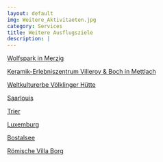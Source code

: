 ```yaml
---
layout: default
img: Weitere_Aktivitaeten.jpg
category: Services
title: Weitere Ausflugsziele
description: |
---
```


 <p> <a href= "http://www.wolfspark-wernerfreund.de/"> Wolfspark in Merzig </a> </p>
 <p> <a href= "https://www.urlaub.saarland/Media/Attraktionen/Keramik-Erlebniszentrum-Villeroy-Boch"> Keramik-Erlebniszentrum Villeroy & Boch in Mettlach </a> </p>
 <p> <a href= "https://www.voelklinger-huette-afrika.org/"> Weltkulturerbe Völklinger Hütte </a> </p>
 <p> <a href= "https://www.urlaub.saarland/Media/Orte/Saarlouis"> Saarlouis </a> </p>
 <p> <a href= "https://www.trier.de/startseite/"> Trier </a> </p>
 <p> <a href= "https://www.visitluxembourg.com/de/regionen/luxemburg-hauptstadt"> Luxemburg </a> </p>
 <p> <a href= "https://www.urlaub.saarland/Media/Attraktionen/Bostalsee"> Bostalsee </a> </p>
 <p> <a href= "https://www.urlaub.saarland/Media/Attraktionen/Roemische-Villa-Borg"> Römische Villa Borg </a> </p>







